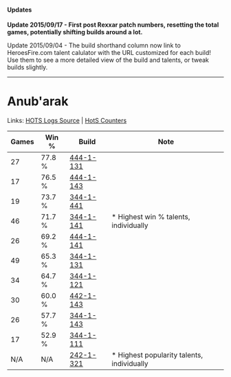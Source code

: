 #### Updates
**Update 2015/09/17 - First post Rexxar patch numbers, resetting the total games, potentially shifting builds around a lot.**

Update 2015/09/04 - The build shorthand column now link to HeroesFire.com talent calulator with the URL customized for each build!  
Use them to see a more detailed view of the build and talents, or tweak builds slightly.

***

# Anub'arak

Links: [HOTS Logs Source](https://www.hotslogs.com/Sitewide/HeroDetails?Hero=Anub'arak) | [HotS Counters](http://hotscounters.com/#/hero/Anub'arak)

Games  | Win %  | Build     | Note
-----  | -----  | -----     | ----
27     | 77.8 % | [444-1-131](http://www.heroesfire.com/hots/talent-calculator/anubarak#t5gh) | 
17     | 76.5 % | [444-1-143](http://www.heroesfire.com/hots/talent-calculator/anubarak#t5gt) | 
19     | 73.7 % | [344-1-441](http://www.heroesfire.com/hots/talent-calculator/anubarak#pHcX) | 
46     | 71.7 % | [344-1-141](http://www.heroesfire.com/hots/talent-calculator/anubarak#pHXr) | * Highest win % talents, individually
26     | 69.2 % | [444-1-141](http://www.heroesfire.com/hots/talent-calculator/anubarak#t5gr) | 
49     | 65.3 % | [344-1-131](http://www.heroesfire.com/hots/talent-calculator/anubarak#pHXh) | 
34     | 64.7 % | [344-1-121](http://www.heroesfire.com/hots/talent-calculator/anubarak#pHXX) | 
30     | 60.0 % | [442-1-143](http://www.heroesfire.com/hots/talent-calculator/anubarak#t0oN) | 
26     | 57.7 % | [344-1-143](http://www.heroesfire.com/hots/talent-calculator/anubarak#pHXt) | 
17     | 52.9 % | [344-1-111](http://www.heroesfire.com/hots/talent-calculator/anubarak#pHXN) | 
N/A    | N/A    | [242-1-321](http://www.heroesfire.com/hots/talent-calculator/anubarak#lOZ9) | * Highest popularity talents, individually
